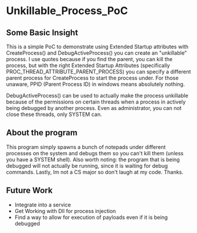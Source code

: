 # Unkillable_Process_PoC

## Some Basic Insight
This is a simple PoC to demonstrate using Extended Startup attributes with CreateProcess() and DebugActiveProcess() you can create an "unkillable" process. I use quotes because if you find the parent, you can kill the process, but with the right Extended Startup Attributes (specifically PROC_THREAD_ATTRIBUTE_PARENT_PROCESS) you can specify a different parent process for CreateProcess to start the process under. For those unaware, PPID (Parent Process ID) in windows means absolutely nothing.

DebugActiveProcess() can be used to actually make the process unkillable because of the permissions on certain threads when a process in actively being debugged by another process. Even as administrator, you can not close these threads, only SYSTEM can. 

## About the program
This program simply spawns a bunch of notepads under different processes on the system and debugs them so you can't kill them (unless you have a SYSTEM shell). Also worth noting: the program that is being debugged will not actually be running, since it is waiting for debug commands. Lastly, Im not a CS major so don't laugh at my code. Thanks.

## Future Work
- Integrate into a service
- Get Working with Dll for process injection
- Find a way to allow for execution of payloads even if it is being debugged

